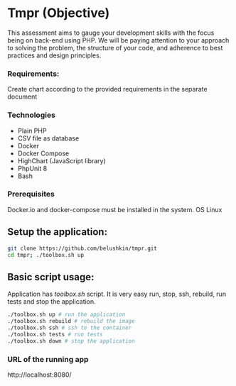 # Tmpr (Objective)
This assessment aims to gauge your development skills with the focus being on back-end using PHP. We will be paying attention to your approach to solving the problem, the structure of your code, and adherence to best practices and design principles.

### Requirements:
Create chart according to the provided requirements in the separate document

### Technologies
- Plain PHP
- CSV file as database
- Docker
- Docker Compose
- HighChart (JavaScript library)
- PhpUnit 8
- Bash

### Prerequisites
Docker.io and docker-compose must be installed in the system.
OS Linux

## Setup the application:
```bash
git clone https://github.com/belushkin/tmpr.git
cd tmpr; ./toolbox.sh up
```

## Basic script usage:
Application has *toolbox.sh* script. It is very easy run, stop, ssh, rebuild, run tests and stop the application.

```bash
./toolbox.sh up # run the application
./toolbox.sh rebuild # rebuild the image
./toolbox.sh ssh # ssh to the container
./toolbox.sh tests # run tests
./toolbox.sh down # stop the application
```

### URL of the running app
http://localhost:8080/

